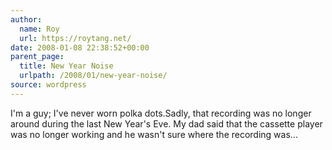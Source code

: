 ```yaml
---
author:
  name: Roy
  url: https://roytang.net/
date: 2008-01-08 22:38:52+00:00
parent_page:
  title: New Year Noise
  urlpath: /2008/01/new-year-noise/
source: wordpress
---
```


I'm a guy; I've never worn polka dots.Sadly, that recording was no longer around during the last New Year's Eve. My  dad said that the cassette player was no longer working and he wasn't sure  where the recording was...